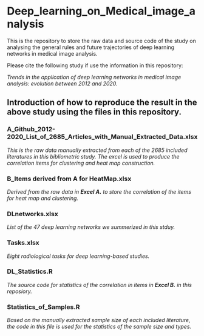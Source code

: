 # Deep_learning_on_Medical_image_analysis
This is the repository to store the raw data and source code of the study on analysing the general rules and future trajectories of deep learning networks in medical image analysis.

Please cite the following study if use the information in this repository:

*Trends in the application of deep learning networks in medical image analysis: evolution between 2012 and 2020.*

## Introduction of how to reproduce the result in the above study using the files in this repository.

### A_Github_2012-2020_List_of_2685_Articles_with_Manual_Extracted_Data.xlsx
*This is the raw data manually extracted from each of the 2685 included literatures in this bibliometric study. The excel is used to produce the correlation items for clustering and heat map construction.*

### B_Items derived from A for HeatMap.xlsx
*Derived from the raw data in **Excel A.** to store the correlation of the items for heat map and clustering.*

### DLnetworks.xlsx
*List of the 47 deep learning networks we summerized in this stduy.*

### Tasks.xlsx
*Eight radiological tasks for deep learning-based studies.*

### DL_Statistics.R
*The source code for statistics of the correlation in items in **Excel B.** in this reposiory.*

### Statistics_of_Samples.R
*Based on the manually extracted sample size of each included literature, the code in this file is used for the statistics of the sample size and types.*
